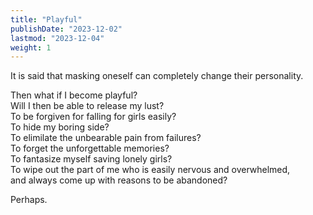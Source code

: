 ```yaml
---
title: "Playful"
publishDate: "2023-12-02"
lastmod: "2023-12-04"
weight: 1
---
```


It is said that masking oneself can completely change their personality.<br/>

Then what if I become playful?<br/>
Will I then be able to release my lust?<br/>
To be forgiven for falling for girls easily?<br/>
To hide my boring side?<br/>
To elimilate the unbearable pain from failures?<br/>
To forget the unforgettable memories?<br/>
To fantasize myself saving lonely girls?<br/>
To wipe out the part of me who is easily nervous and overwhelmed,<br/>
and always come up with reasons to be abandoned?<br/>

Perhaps.<br/>
